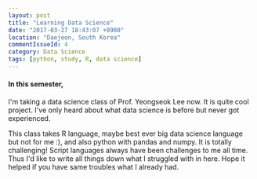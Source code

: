 ```yaml
---
layout: post
title: "Learning Data Science"
date: "2017-03-27 18:43:07 +0900"
location: "Daejeon, South Korea"
commentIssueId: 4
category: Data Science
tags: [python, study, R, data science]
---
```


<h4>In this semester,</h4>

I'm taking a data science class of Prof. Yeongseok Lee now. It is quite cool project. I've only heard about what data science is before but never got experienced.

This class takes R language, maybe best ever big data science language but not for me :), and also python with pandas and numpy. It is totally challenging! Script languages always have been challenges to me all time. Thus I'd like to write all things down what I struggled with in here. Hope it helped if you have same troubles what I already had.
